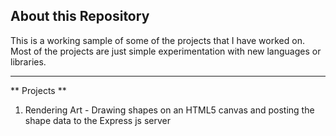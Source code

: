 ## About this Repository

This is a working sample of some of the projects that I have worked on. Most of the projects are just simple experimentation with new languages or libraries. 

---

** Projects **
1. Rendering Art - Drawing shapes on an HTML5 canvas and posting the shape data to the Express js server
